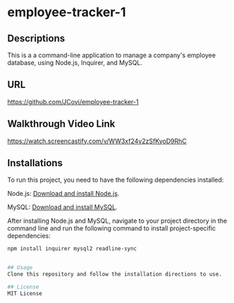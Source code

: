 # employee-tracker-1

## Descriptions 
This is a a command-line application to manage a company's employee database, using Node.js, Inquirer, and MySQL.

## URL
https://github.com/JCovi/employee-tracker-1

## Walkthrough Video Link
https://watch.screencastify.com/v/WW3xf24v2zSfKyoD9RhC

## Installations

To run this project, you need to have the following dependencies installed:

Node.js: [Download and install Node.js](https://nodejs.org/).

MySQL: [Download and install MySQL](https://dev.mysql.com/downloads/).

After installing Node.js and MySQL, navigate to your project directory in the command line and run the following command to install project-specific dependencies:

```bash
npm install inquirer mysql2 readline-sync


## Usage
Clone this repository and follow the installation directions to use.

## License
MIT License